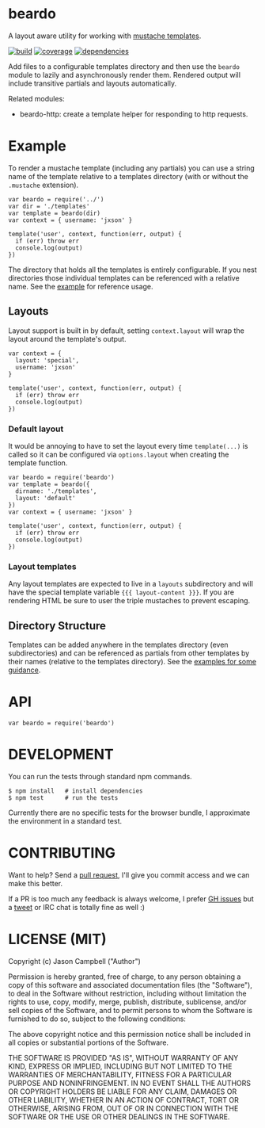 # beardo

A layout aware utility for working with [mustache templates][mustache].

[![build][travis-badge]][travis-link] [![coverage][coverage-badge]][coverage-link] [![dependencies][dependency-badge]][dependency-link]

Add files to a configurable templates directory and then use the `beardo` module to lazily and asynchronously render them. Rendered output will include transitive partials and layouts automatically.

Related modules:

* beardo-http: create a template helper for responding to http requests.

# Example

To render a mustache template (including any partials) you can use a string name of the template relative to a templates directory (with or without the `.mustache` extension).

    var beardo = require('../')
    var dir = './templates'
    var template = beardo(dir)
    var context = { username: 'jxson' }

    template('user', context, function(err, output) {
      if (err) throw err
      console.log(output)
    })

The directory that holds all the templates is entirely configurable. If you nest directories those individual templates can be referenced with a relative name. See the [example] for reference usage.

## Layouts

Layout support is built in by default, setting `context.layout` will wrap the layout around the template's output.

    var context = {
      layout: 'special',
      username: 'jxson'
    }

    template('user', context, function(err, output) {
      if (err) throw err
      console.log(output)
    })

### Default layout

It would be annoying to have to set the layout every time `template(...)` is called so it can be configured via `options.layout` when creating the template function.

    var beardo = require('beardo')
    var template = beardo({
      dirname: './templates',
      layout: 'default'
    })
    var context = { username: 'jxson' }

    template('user', context, function(err, output) {
      if (err) throw err
      console.log(output)
    })

### Layout templates

Any layout templates are expected to live in a `layouts` subdirectory and will have the special template variable `{{{ layout-content }}}`. If you are rendering HTML be sure to user the triple mustaches to prevent escaping.


## Directory Structure

Templates can be added anywhere in the templates directory (even subdirectories) and can be referenced as partials from other templates by their names (relative to the templates directory). See the [examples for some guidance][example].

# API

    var beardo = require('beardo')

# DEVELOPMENT

You can run the tests through standard npm commands.

    $ npm install   # install dependencies
    $ npm test      # run the tests

Currently there are no specific tests for the browser bundle, I approximate the environment in a standard test.

# CONTRIBUTING

Want to help? Send a [pull request][pr], I'll give you commit access and we can make this better.

If a PR is too much any feedback is always welcome, I prefer [GH issues][issues] but a [tweet][twitter] or IRC chat is totally fine as well :)

# LICENSE (MIT)

Copyright (c) Jason Campbell ("Author")

Permission is hereby granted, free of charge, to any person obtaining a copy of this software and associated documentation files (the "Software"), to deal in the Software without restriction, including without limitation the rights to use, copy, modify, merge, publish, distribute, sublicense, and/or sell copies of the Software, and to permit persons to whom the Software is furnished to do so, subject to the following conditions:

The above copyright notice and this permission notice shall be included in all copies or substantial portions of the Software.

THE SOFTWARE IS PROVIDED "AS IS", WITHOUT WARRANTY OF ANY KIND, EXPRESS OR IMPLIED, INCLUDING BUT NOT LIMITED TO THE WARRANTIES OF MERCHANTABILITY, FITNESS FOR A PARTICULAR PURPOSE AND NONINFRINGEMENT. IN NO EVENT SHALL THE AUTHORS OR COPYRIGHT HOLDERS BE LIABLE FOR ANY CLAIM, DAMAGES OR OTHER LIABILITY, WHETHER IN AN ACTION OF CONTRACT, TORT OR OTHERWISE, ARISING FROM, OUT OF OR IN CONNECTION WITH THE SOFTWARE OR THE USE OR OTHER DEALINGS IN THE SOFTWARE.

[mustache]: http://mustache.github.io
[templar]: http://npmjs.org/package/templar
[etag]: http://en.wikipedia.org/wiki/HTTP_ETag
[example]: https://github.com/jxson/beardo/tree/master/examples
[issues]: https://github.com/jxson/beardo/issues
[pr]: https://github.com/jxson/beardo/pulls
[twitter]: https://twitter.com/jxson
[travis-badge]: https://secure.travis-ci.org/jxson/beardo.png
[travis-link]: http://travis-ci.org/jxson/beardo
[coverage-badge]: https://coveralls.io/repos/jxson/beardo/badge.svg?branch=
[coverage-link]: https://coveralls.io/r/jxson/beardo?branch=
[dependency-badge]: https://david-dm.org/jxson/beardo.png
[dependency-link]: https://david-dm.org/jxson/beardo
